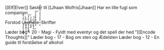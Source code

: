 [[Elf|Elver]]
Søster til [[Jhaan Wolfris|Jhaan]]
Har en lille fugl som companion

Forstod Ų̴̞͕̞̙̗̯̰̰̳̥̙̈́̃̒̇̃̽̽k̵̢̻͓̼͍͎̦̝̀̒͂̀̚ẻ̸̢̧̗̞̯̙͓̳̻̀̎̈́̽̕͝ṇ̶̲̺̰̙͆͋̐͗d̴̙̪̱̜̝͆͑̇͜͝t̷̞̝͌̓̐̇̂͛̒̎͘͝e ̶̩̙͐̂̓̆̓̔̐͐̉́̐̓̿̈ Skrifter

Læder bog - 20 - Magi - Fyldt med eventyr og det spell der hed "[[Encode Thoughts]]"
Læder bog - 17 - Bog om sten og Ædelsten
Læder bog - 12 - En guide til forståelse af alkohol